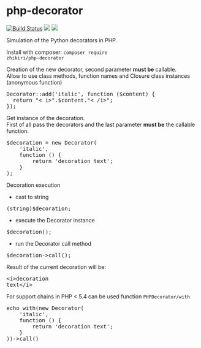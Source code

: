 # php-decorator

[![Build Status](https://semaphoreci.com/api/v1/projects/9115f18c-73cf-46bb-8b95-8f98ddd1a2a9/617317/badge.svg)](https://semaphoreci.com/zhikiri/php-decorator)
<img src="https://scrutinizer-ci.com/g/zhikiri/php-decorator/badges/build.png?b=master">
<img src="https://scrutinizer-ci.com/g/zhikiri/php-decorator/badges/quality-score.png?b=master">

Simulation of the Python decorators in PHP.<br>

Install with composer: <code>composer require zhikiri/php-decorator</code>

Creation of the new decorator, second parameter <b>must be</b> callable.<br>
Allow to use class methods, function names and Closure class instances (anonymous function)<br>
<pre>
Decorator::add('italic', function ($content) {
  return "< i>".$content."< /i>";
});
</pre>

Get instance of the decoration.<br>
First of all pass the decorators and the last parameter <b>must be</b> the callable function.
<pre>
$decoration = new Decorator(
    'italic',
    function () {
        return 'decoration text';
    }
);
</pre>

Decoration execution<br>
- cast to string
<pre>(string)$decoration;</pre>
- execute the Decorator instance
<pre>$decoration();</pre>
- run the Decorator call method
<pre>$decoration->call();</pre>

Result of the current decoration will be: <pre>\<i\>decoration text\</i\></pre>

For support chains in PHP < 5.4 can be used function <code>PHPDecorator/with</code><br>
<pre>
echo with(new Decorator(
    'italic',
    function () {
        return 'decoration text';
    }
))->call()
</pre>
